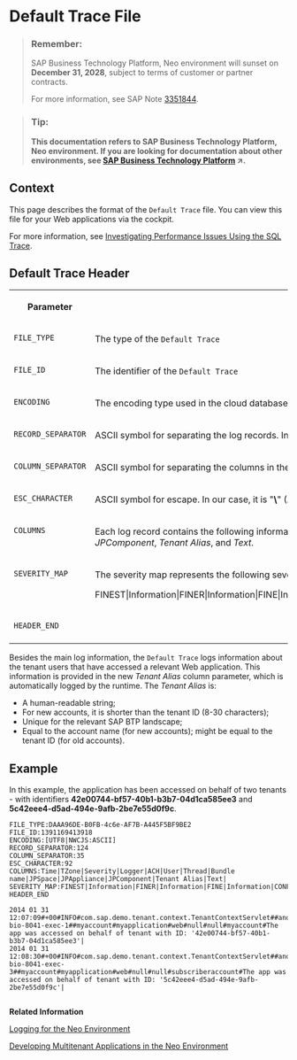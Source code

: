 <!-- loio1b651b3aa5f54538a8f452f6fda0f5c3 -->

# Default Trace File

> ### Remember:  
> SAP Business Technology Platform, Neo environment will sunset on **December 31, 2028**, subject to terms of customer or partner contracts.
> 
> For more information, see SAP Note [3351844](https://me.sap.com/notes/3351844).

> ### Tip:  
> **This documentation refers to SAP Business Technology Platform, Neo environment. If you are looking for documentation about other environments, see [SAP Business Technology Platform](https://help.sap.com/viewer/65de2977205c403bbc107264b8eccf4b/Cloud/en-US/6a2c1ab5a31b4ed9a2ce17a5329e1dd8.html "SAP Business Technology Platform (SAP BTP) is an integrated offering comprised of four technology portfolios: database and data management, application development and integration, analytics, and intelligent technologies. The platform offers users the ability to turn data into business value, compose end-to-end business processes, and build and extend SAP applications quickly.") :arrow_upper_right:.**



## Context

This page describes the format of the `Default Trace` file. You can view this file for your Web applications via the cockpit.

For more information, see [Investigating Performance Issues Using the SQL Trace](../30-development-neo/investigating-performance-issues-using-the-sql-trace-e820e18.md).



## Default Trace Header


<table>
<tr>
<th valign="top">

Parameter



</th>
<th valign="top">

Description



</th>
</tr>
<tr>
<td valign="top">

`FILE_TYPE`



</td>
<td valign="top">

The type of the `Default Trace`



</td>
</tr>
<tr>
<td valign="top">

`FILE_ID`



</td>
<td valign="top">

The identifier of the `Default Trace`



</td>
</tr>
<tr>
<td valign="top">

`ENCODING`



</td>
<td valign="top">

The encoding type used in the cloud database



</td>
</tr>
<tr>
<td valign="top">

`RECORD_SEPARATOR`



</td>
<td valign="top">

ASCII symbol for separating the log records. In our case, it is "**|**" \(ASCII code: **124**\)



</td>
</tr>
<tr>
<td valign="top">

`COLUMN_SEPARATOR`



</td>
<td valign="top">

ASCII symbol for separating the columns in the `Default Trace`. In our case, it is "**\#**" \(ASCII code: **35**\)



</td>
</tr>
<tr>
<td valign="top">

`ESC_CHARACTER`



</td>
<td valign="top">

ASCII symbol for escape. In our case, it is "**\\**" \(ASCII code: **92**\)



</td>
</tr>
<tr>
<td valign="top">

`COLUMNS`



</td>
<td valign="top">

Each log record contains the following information in the order displayed in the log file header: *Time*, *TZone*, *Severity*, *Logger*, *ACH*, *User*, *Thread*, *Bundle name*, *JPSpace*, *JPAppliance*, *JPComponent*, *Tenant Alias*, and *Text*.



</td>
</tr>
<tr>
<td valign="top">

`SEVERITY_MAP`



</td>
<td valign="top">

The severity map represents the following severity levels order:

FINEST|Information|FINER|Information|FINE|Information|CONFIG|Information|DEBUG|Information|PATH|Information|INFO|Information|WARNING|Warning|ERROR|Error|SEVERE|Error|FATAL|Error



</td>
</tr>
<tr>
<td valign="top">

`HEADER_END`



</td>
<td valign="top">

 



</td>
</tr>
</table>

Besides the main log information, the `Default Trace` logs information about the tenant users that have accessed a relevant Web application. This information is provided in the new *Tenant Alias* column parameter, which is automatically logged by the runtime. The *Tenant Alias* is:

-   A human-readable string;
-   For new accounts, it is shorter than the tenant ID \(8-30 characters\);
-   Unique for the relevant SAP BTP landscape;
-   Equal to the account name \(for new accounts\); might be equal to the tenant ID \(for old accounts\).



## Example

In this example, the application has been accessed on behalf of two tenants - with identifiers **42e00744-bf57-40b1-b3b7-04d1ca585ee3** and **5c42eee4-d5ad-494e-9afb-2be7e55d0f9c**.

```
FILE_TYPE:DAAA96DE-B0FB-4c6e-AF7B-A445F5BF9BE2
FILE_ID:1391169413918
ENCODING:[UTF8|NWCJS:ASCII]
RECORD_SEPARATOR:124
COLUMN_SEPARATOR:35
ESC_CHARACTER:92
COLUMNS:Time|TZone|Severity|Logger|ACH|User|Thread|Bundle name|JPSpace|JPAppliance|JPComponent|Tenant Alias|Text|
SEVERITY_MAP:FINEST|Information|FINER|Information|FINE|Information|CONFIG|Information|DEBUG|Information|PATH|Information|INFO|Information|WARNING|Warning|ERROR|Error|SEVERE|Error|FATAL|Error
HEADER_END

2014 01 31 12:07:09#+00#INFO#com.sap.demo.tenant.context.TenantContextServlet##anonymous#http-bio-8041-exec-1##myaccount#myapplication#web#null#null#myaccount#The app was accessed on behalf of tenant with ID: '42e00744-bf57-40b1-b3b7-04d1ca585ee3'|
2014 01 31 12:08:30#+00#INFO#com.sap.demo.tenant.context.TenantContextServlet##anonymous#http-bio-8041-exec-3##myaccount#myapplication#web#null#null#subscriberaccount#The app was accessed on behalf of tenant with ID: '5c42eee4-d5ad-494e-9afb-2be7e55d0f9c'|


```

**Related Information**  


[Logging for the Neo Environment](https://help.sap.com/viewer/ee8e8a203e024bbb8c8c2d03fce527dc/Cloud/en-US/e6e8ccd3bb571014b6afdc54744eef4d.html)

[Developing Multitenant Applications in the Neo Environment](../30-development-neo/developing-multitenant-applications-in-the-neo-environment-54a7615.md "In the Neo environment of SAP BTP, you can develop and run multitenant (tenant-aware) applications. These applications run on a shared compute unit that can be used by multiple consumers (tenants). Each consumer accesses the application through a dedicated URL.")

